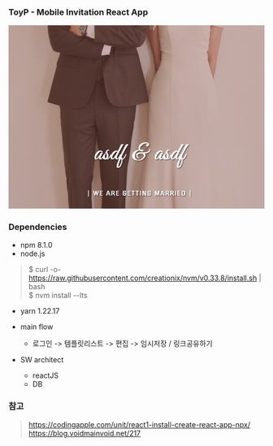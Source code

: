 ### ToyP - Mobile Invitation React App 

![intro image](./intro_img.png)


### Dependencies  
* npm 8.1.0
* node.js

> $ curl -o- https://raw.githubusercontent.com/creationix/nvm/v0.33.8/install.sh | bash  
> $ nvm install --lts

* yarn 1.22.17  


* main flow
    - 로그인 -> 템플릿리스트 -> 편집 -> 임시저장 / 링크공유하기

* SW architect
    - reactJS
    - DB






### 참고
> https://codingapple.com/unit/react1-install-create-react-app-npx/   
> https://blog.voidmainvoid.net/217
